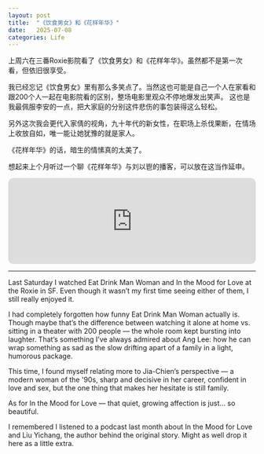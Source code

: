```yaml
---
layout: post
title:  "《饮食男女》和《花样年华》"
date:   2025-07-08
categories: Life
---
```


上周六在三番Roxie影院看了《饮食男女》和《花样年华》。虽然都不是第一次看，但依旧很享受。

我已经忘记《饮食男女》里有那么多笑点了。当然这也可能是自己一个人在家看和跟200个人一起在电影院看的区别，整场电影里观众不停地爆发出笑声。
这也是我最佩服李安的一点，把大家庭的分别这件悲伤的事包装得这么轻松。

另外这次我会更代入家倩的视角，九十年代的新女性，在职场上杀伐果断，在情场上收放自如，唯一能让她犹豫的就是家人。

《花样年华》的话，暗生的情愫真的太美了。

想起来上个月听过一个聊《花样年华》与刘以鬯的播客，可以放在这当作延申。

<iframe allow="autoplay *; encrypted-media *; fullscreen *; clipboard-write" frameborder="0" height="175" style="width:100%;max-width:660px;overflow:hidden;border-radius:10px;" sandbox="allow-forms allow-popups allow-same-origin allow-scripts allow-storage-access-by-user-activation allow-top-navigation-by-user-activation" src="https://embed.podcasts.apple.com/us/podcast/%E8%8A%B1%E6%A0%B7%E5%B9%B4%E5%8D%8E-%E4%B8%8E%E5%88%98%E4%BB%A5%E9%AC%AF-%E7%88%B1%E8%80%8C%E4%B8%8D%E5%BE%97%E6%98%AF%E4%B8%AD%E5%9B%BD%E6%96%87%E5%AD%A6%E6%B0%B8%E6%81%92%E7%9A%84%E4%B8%BB%E9%A2%98/id1735695732?i=1000695376919"></iframe>

---

Last Saturday I watched Eat Drink Man Woman and In the Mood for Love at the Roxie in SF.
Even though it wasn’t my first time seeing either of them, I still really enjoyed it.

I had completely forgotten how funny Eat Drink Man Woman actually is.
Though maybe that’s the difference between watching it alone at home vs. sitting in a theater with 200 people — the whole room kept bursting into laughter.
That’s something I’ve always admired about Ang Lee: 
how he can wrap something as sad as the slow drifting apart of a family in a light, humorous package.

This time, I found myself relating more to Jia-Chien’s perspective — a modern woman of the '90s, sharp and decisive in her career, 
confident in love and sex, but the one thing that makes her hesitate is still family.

As for In the Mood for Love — that quiet, growing affection is just… so beautiful.

I remembered I listened to a podcast last month about In the Mood for Love and Liu Yichang, the author behind the original story. 
Might as well drop it here as a little extra.



